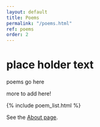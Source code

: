 ```yaml
---
layout: default
title: Poems
permalink: "/poems.html"
ref: poems
order: 2
---
```


# place holder text
poems go here 

more to add here!

{% include poem_list.html %}

See the [About page](about).

